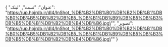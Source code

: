 {
  "عنوان": "تست",
  "لینک": "https://up.hojrdb.ir/dl4/InShot_%DB%B2%DB%B0%DB%B2%DB%B1%DB%B0%DB%B5%DB%B2%DB%B5_%DB%B1%DB%B9%DB%B5%DB%B3%DB%B5%DB%B1%DB%B2%DB%B4%DB%B6.jpg\"",
  "تصویر": "https://up.hojrdb.ir/dl4/InShot_%DB%B2%DB%B0%DB%B2%DB%B1%DB%B0%DB%B5%DB%B2%DB%B5_%DB%B1%DB%B9%DB%B5%DB%B3%DB%B5%DB%B1%DB%B2%DB%B4%DB%B6.jpg\""
}
